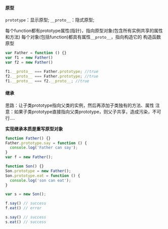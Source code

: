 
#### 原型
`prototype`：显示原型; `__proto__`：隐式原型;

每个function都有prototype属性(指针)，指向原型对象(包含所有实例共享的属性和方法)
每个对象(包括function)都具有属性`__proto__`，指向构造它的 构造函数原型
```js
var Father = function () {}
var f1 = new Father()
var f2 = new Father()

f1.__proto__ === Father.prototype; //true
f2.__proto__ === Father.prototype; //true
f1.__proto__ === f2.__proto__; //true
```

#### 继承
思路：让子类prototype指向父类的实例，然后再添加子类独有的方法、属性
注意：如果子类prototype直接指向父类prototype，则父子共享，造成污染，不可行....

**实现继承本质是重写原型对象**

```js
function Father() {}
Father.prototype.say = function () {
  console.log('Father can say');
}
var f = new Father();

function Son() {}
Son.prototype = new Father();
Son.prototype.eat = function () {
  console.log('son can eat');
}

var s = new Son();

f.say() // success
f.eat() // error

s.say() // success
s.eat() // success

```

